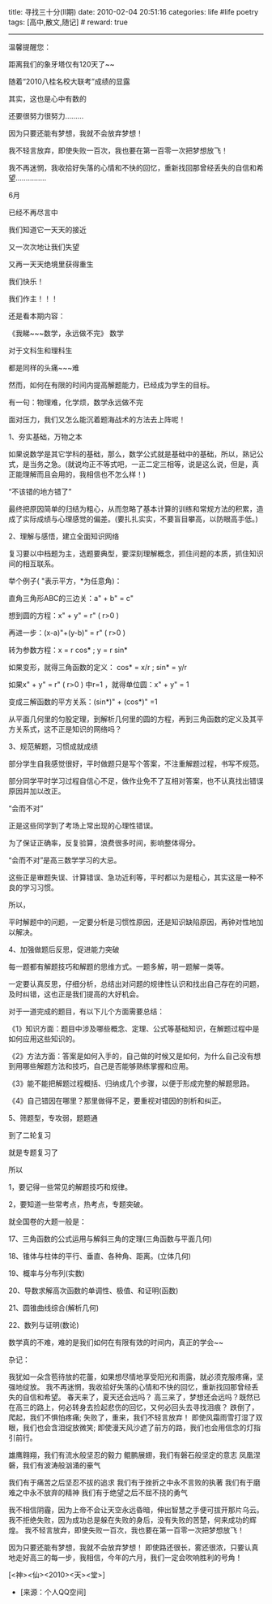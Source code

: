 title: 寻找三十分(ⅠⅠ期)
date: 2010-02-04 20:51:16
categories: life #life poetry
tags: [高中,散文,随记]  # <!--more-->
reward: true

---

温馨提醒您：

距离我们的象牙塔仅有120天了~~

<!--more-->

随着“2010八桂名校大联考”成绩的显露

其实，这也是心中有数的

还要很努力很努力………

因为只要还能有梦想，我就不会放弃梦想！


我不轻言放弃，即使失败一百次，我也要在第一百零一次把梦想放飞！

我不再迷惘，我收拾好失落的心情和不快的回忆，重新找回那曾经丢失的自信和希望……………

6月

已经不再尽言中

我们知道它一天天的接近

又一次次地让我们失望

又再一天天绝境里获得重生

我们快乐！

我们作主！！！

还是看本期内容：

《我睇~~~数学，永远做不完》
数学

对于文科生和理科生

都是同样的头痛~~~难

然而，如何在有限的时间内提高解题能力，已经成为学生的目标。

有一句：物理难，化学烦，数学永远做不完

面对压力，我们又怎么能沉着题海战术的方法去上阵呢！



1、夯实基础，万物之本

如果说数学是其它学科的基础，那么，数学公式就是基础中的基础，所以，熟记公式，是当务之急。(就说均正不等式吧，一正二定三相等，说是这么说，但是，真正能理解而且会用的，我相信也不怎么样！)

“不该错的地方错了”

最终把原因简单的归结为粗心，从而忽略了基本计算的训练和常规方法的积累，造成了实际成绩与心理感觉的偏差。(要扎扎实实，不要盲目攀高，以防眼高手低。)



2、理解与感悟，建立全面知识网络

复习要以中档题为主，选题要典型，要深刻理解概念，抓住问题的本质，抓住知识间的相互联系。

举个例子( "表示平方，*为任意角)：

直角三角形ABC的三边关：a" + b" = c"

想到圆的方程：x" + y" = r" ( r>0 )

再进一步：(x-a)"+(y-b)" = r" ( r>0 )

转为参数方程：x = r cos* ; y = r sin*

如果变形，就得三角函数的定义： cos* = x/r ; sin* = y/r

如果x" + y" = r" ( r>0 ) 中r=1 ，就得单位圆：x" + y" = 1 

变成三解函数的平方关系：(sin*)" + (cos*)" =1

从平面几何里的匀股定理，到解析几何里的圆的方程，再到三角函数的定义及其平方关系式，这不正是知识的网络吗？



3、规范解题，习惯成就成绩

部分学生自我感觉很好，平时做题只是写个答案，不注重解题过程，书写不规范。

部分同学平时学习过程自信心不足，做作业免不了互相对答案，也不认真找出错误原因并加以改正。



“会而不对”

正是这些同学到了考场上常出现的心理性错误。

为了保证正确率，反复验算，浪费很多时间，影响整体得分。

“会而不对”是高三数学学习的大忌。



这些正是审题失误、计算错误、急功近利等，平时都以为是粗心，其实这是一种不良的学习习惯。

所以，

平时解题中的问题，一定要分析是习惯性原因，还是知识缺陷原因，再钟对性地加以解决。




4、加强做题后反思，促进能力突破

每一题都有解题技巧和解题的思维方式。一题多解，明一题解一类等。

一定要认真反思，仔细分析，总结出对问题的规律性认识和找出自己存在的问题，及时纠错，这也正是我们提高的大好机会。



对于一道完成的题目，有以下儿个方面需要总结：

《1》知识方面：题目中涉及哪些概念、定理、公式等基础知识，在解题过程中是如何应用这些知识的。

《2》方法方面：答案是如何入手的，自己做的时候又是如何，为什么自己没有想到用哪些解题方法和技巧，自己是否能够熟练掌握和应用。

《3》能不能把解题过程概括、归纳成几个步骤，以便于形成完整的解题思路。

《4》自己错因在哪里？那里做得不足，要重视对错因的剖析和纠正。




5、筛题型，专攻弱，题题通

到了二轮复习

就是专题复习了

所以

1，要记得一些常见的解题技巧和规律。

2，要知道一些常考点，热考点，专题突破。

就全国卷的大题一般是：

17、三角函数的公式运用与解斜三角的定理(三角函数与平面几何)

18、锥体与柱体的平行、垂直、各种角、距离。(立体几何)

19、概率与分布列(实数)

20、导数求解高次函数的单调性、极值、和证明(函数)

21、圆锥曲线综合(解析几何)

22、数列与证明(数论)



数学真的不难，难的是我们如何在有限有效的时间内，真正的学会~~


杂记：

我犹如一朵含苞待放的花蕾，如果想尽情地享受阳光和雨露，就必须克服疼痛，坚强地绽放。
我不再迷惘，我收拾好失落的心情和不快的回忆，重新找回那曾经丢失的自信和希望。
春天来了，夏天还会远吗？
高三来了，梦想还会远吗？既然已在高三的路上，何必转身去捡起悲伤的回忆，又何必回头去寻找泪痕？
跌倒了，爬起，我们不惧怕疼痛;
失败了，重来，我们不轻言放弃！
即使风霜雨雪打湿了双眼，我们也会含泪绽放微笑;
即使漫天风沙遮了前方的路，我们也会用信念的灯指引前行。

雄鹰翱翔，我们有流水般坚忍的毅力
鲲鹏展翅，我们有磐石般坚定的意志
凤凰涅磐，我们有波涛般汹涌的豪气

我们有于痛苦之后坚忍不拔的追求
我们有于挫折之中永不言败的执著
我们有于磨难之中永不放弃的精神
我们有于绝望之后不屈不挠的勇气

我不相信阴霾，因为上帝不会让天空永远昏暗，伸出智慧之手便可拔开那片乌云。
我不拒绝失败，因为成功总是躲在失败的身后，没有失败的苦楚，何来成功的辉煌。
我不轻言放弃，即使失败一百次，我也要在第一百零一次把梦想放飞！

因为只要还能有梦想，我就不会放弃梦想！
即使路还很长，雾还很浓，只要认真地走好高三的每一步，我相信，今年的六月，我们一定会吹响胜利的号角！




[<神><仙><2010><天><堂>]


- [来源：个人QQ空间]
